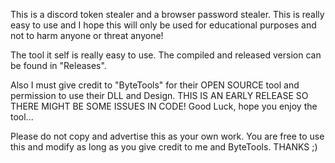 This is a discord token stealer and a browser password stealer. This is really easy to use and I hope this will only be used for educational purposes and not to harm anyone or threat anyone!

The tool it self is really easy to use. The compiled and released version can be found in "Releases".

Also I must give credit to "ByteTools" for their OPEN SOURCE tool and permission to use their DLL and Design. THIS IS AN EARLY RELEASE SO THERE MIGHT BE SOME ISSUES IN CODE! Good Luck, hope you enjoy the tool...

Please do not copy and advertise this as your own work. You are free to use this and modify as long as you give credit to me and ByteTools. THANKS ;)

